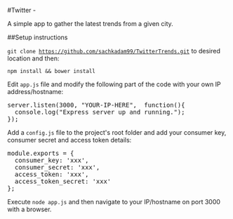 #Twitter - 

A simple app to gather the latest trends from a given city.

##Setup instructions

<code>git clone https://github.com/sachkadam99/TwitterTrends.git</code> to desired location and then:

<code>npm install && bower install</code>

Edit <code>app.js</code> file and modify the following part of the code with your own IP address/hostname:

<pre>
server.listen(3000, "YOUR-IP-HERE",  function(){
  console.log("Express server up and running.");
});
</pre>

Add a <code>config.js</code> file to the project's root folder and add your consumer key, consumer secret and access token details:
<pre>
module.exports = {
  consumer_key: 'xxx',
  consumer_secret: 'xxx',
  access_token: 'xxx',
  access_token_secret: 'xxx'
};
</pre>

Execute <code>node app.js</code> and then navigate to your IP/hostname on port 3000 with a browser.

